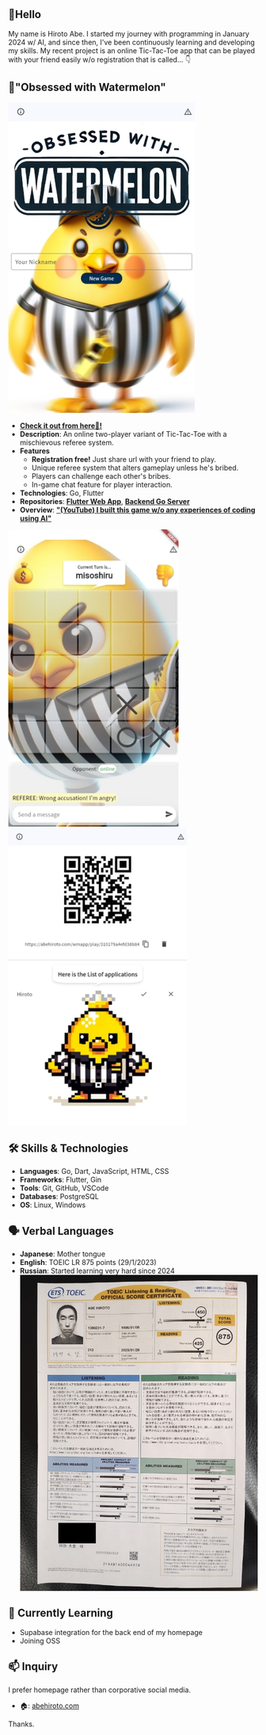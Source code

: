 ## 👋Hello

My name is Hiroto Abe. I started my journey with programming in January 2024 w/ AI, and since then, I've been continuously learning and developing my skills. My recent project is an online Tic-Tac-Toe app that can be played with your friend easily w/o registration that is called... 👇

## 🍉"Obsessed with Watermelon"
![Obsessed with Watermelon](https://github.com/AbeHiroto/AbeHiroto/blob/main/gh_prof01.jpg)
- **[Check it out from here🍉!](https://abehiroto.com/wmapp)**
- **Description**: An online two-player variant of Tic-Tac-Toe with a mischievous referee system.
- **Features**
  - **Registration free!** Just share url with your friend to play.
  - Unique referee system that alters gameplay unless he's bribed.
  - Players can challenge each other's bribes.
  - In-game chat feature for player interaction.
- **Technologies**: Go, Flutter
- **Repositories**: **[Flutter Web App](https://github.com/AbeHiroto/watermelon-app)**, **[Backend Go Server](https://github.com/AbeHiroto/watermelon-server)**
- **Overview**: **["(YouTube) I built this game w/o any experiences of coding using AI"](https://www.youtube.com/watch?v=NrmGaaONEmw)**
 
<div align="left">
  <img src="https://github.com/AbeHiroto/AbeHiroto/blob/main/gh_prof02.jpg" alt="Obsessed with Watermelon 1" height="600"/>
  <img src="https://github.com/AbeHiroto/AbeHiroto/blob/main/gh_prof03.jpg" alt="Obsessed with Watermelon 2" height="600"/>
</div>

## 🛠️ Skills & Technologies

- **Languages**: Go, Dart, JavaScript, HTML, CSS
- **Frameworks**: Flutter, Gin
- **Tools**: Git, GitHub, VSCode
- **Databases**: PostgreSQL
- **OS**: Linux, Windows

## 🗣️ Verbal Languages

- **Japanese**: Mother tongue
- **English**: TOEIC LR 875 points (29/1/2023)
- **Russian**: Started learning very hard since 2024
  ![toeic](https://github.com/AbeHiroto/AbeHiroto/blob/main/gh_prof04.jpg)

## 🌱 Currently Learning

- Supabase integration for the back end of my homepage
- Joining OSS

## 📫 Inquiry
I prefer homepage rather than corporative social media.

- 🏠: [abehiroto.com](https://abehiroto.com)

Thanks.

